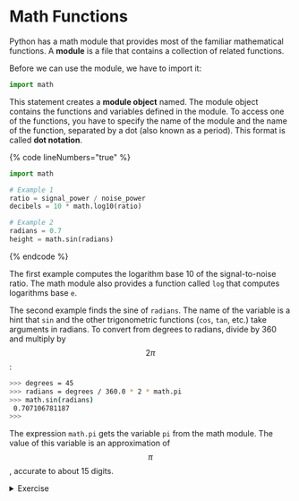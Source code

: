 # Math Functions

Python has a math module that provides most of the familiar mathematical functions. A **module** is a file that contains a collection of related functions.

Before we can use the module, we have to import it:

```python
import math
```

This statement creates a **module object** named. The module object contains the functions and variables defined in the module. To access one of the functions, you have to specify the name of the module and the name of the function, separated by a dot (also known as a period). This format is called **dot notation**.

{% code lineNumbers="true" %}
```python
import math

# Example 1
ratio = signal_power / noise_power 
decibels = 10 * math.log10(ratio)

# Example 2
radians = 0.7 
height = math.sin(radians)
```
{% endcode %}

The first example computes the logarithm base 10 of the signal-to-noise ratio. The math module also provides a function called `log` that computes logarithms base `e`.

The second example finds the sine of `radians`. The name of the variable is a hint that `sin` and the other trigonometric functions (`cos`, `tan`, etc.) take arguments in radians. To convert from degrees to radians, divide by 360 and multiply by $$2 \pi$$:

```bash
>>> degrees = 45 
>>> radians = degrees / 360.0 * 2 * math.pi 
>>> math.sin(radians) 
 0.707106781187 
>>>
```

The expression `math.pi` gets the variable `pi` from the math module. The value of this variable is an approximation of $$\pi$$, accurate to about 15 digits.

<details>

<summary>Exercise</summary>

Explore the `math` module either by using the `help` function from the interpreter prompt or by visiting the [official python documentation webpage](https://docs.python.org/3/library/math.html).

</details>
